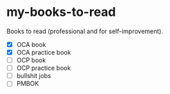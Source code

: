 # my-books-to-read
Books to read (professional and for self-improvement). 

- [x] OCA book
- [x] OCA practice book
- [ ] OCP book
- [ ] OCP practice book
- [ ] bullshit jobs
- [ ] PMBOK
